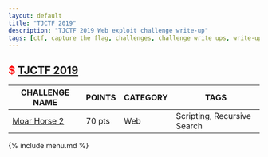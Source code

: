 ```yaml
---
layout: default
title: "TJCTF 2019"
description: "TJCTF 2019 Web exploit challenge write-up"
tags: [ctf, capture the flag, challenges, challenge write ups, write-ups, writeups, write-up, writeup, tjctf, solutions, 2019]
---
```


## <span style="color:red">$ [TJCTF 2019](https://tjctf.org/)</span>

<strong style="text-decoration:none">CHALLENGE NAME</strong> | <strong style="text-decoration:none">POINTS</strong> | <strong style="text-decoration:none">CATEGORY</strong> | <strong style="text-decoration:none">TAGS</strong>
--- | --- | --- | ---
[Moar Horse 2](./2019_TJCTF/web/2_moar_horse_2.html) | 70 pts | Web | Scripting, Recursive Search

{% include menu.md %}
